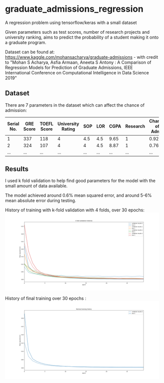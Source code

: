 # graduate_admissions_regression
A regression problem using tensorflow/keras with a small dataset

Given parameters such as test scores, number of research projects and university ranking, aims to predict the probability
of a student making it onto a graduate program.

Dataset can be found at:
https://www.kaggle.com/mohansacharya/graduate-admissions - with credit to "Mohan S Acharya, Asfia Armaan, Aneeta S Antony :
A Comparison of Regression Models for Prediction of Graduate Admissions,
IEEE International Conference on Computational Intelligence in Data Science 2019"

## Dataset

There are 7 parameters in the dataset which can affect the chance of admission:

|Serial No. | GRE Score | TOEFL Score | University Rating | SOP | LOR | CGPA | Research | Chance of  Admit |
| --- | -------- | -------- | ---------- | ---------------- | ------- | --- | ------- | ------------ |
| 1 | 337       |118         |4                 |4.5 |4.5 |9.65 |1        |0.92          |
| 2 | 324       |107         |4                 |4   |4.5 |8.87 |1        |0.76          |
| ... | ... | ... | ... | ... | ... | ... | ... | ...|

## Results

I used k fold validation to help find good parameters for the model with the small amount of data available.

The model achieved around 0.6% mean squared error, and around 5-6% mean absolute error during testing.

History of training with k-fold validation with 4 folds,  over 30 epochs:
![alt text](https://github.com/rowanho/graduate_admissions_regression/blob/master/graphs/validation.png "validation")

History of final training over 30 epochs :
![alt text](https://github.com/rowanho/graduate_admissions_regression/blob/master/graphs/training.png "training")

